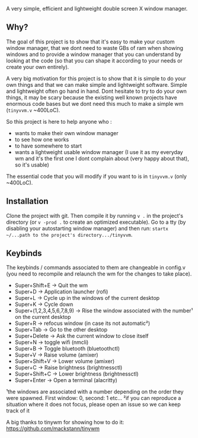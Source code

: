 A very simple, efficient and lightweight double screen X window manager.

## Why?

The goal of this project is to show that it's easy to make your custom window manager, that we dont need to waste GBs of ram when showing windows and to provide a window manager that you can understand by looking at the code (so that you can shape it according to your needs or create your own entirely). 

A very big motivation for this project is to show that it is simple to do your own things and that we can make simple and lightweight software. Simple and lightweight often go hand in hand. Dont hesitate to try to do your own things, it may be scary because the existing well known projects have enormous code bases but we dont need this much to make a simple wm (`tinyvvm.v` ~400LoC). 

So this project is here to help anyone who :
- wants to make their own window manager
- to see how one works 
- to have somewhere to start
- wants a lightweight usable window manager (I use it as my everyday wm and it's the first one I dont complain about (very happy about that), so it's usable)

The essential code that you will modify if you want to is in `tinyvvm.v` (only ~400LoC).

## Installation

Clone the project with git. Then compile it by running `v .` in the project's directory (or `v -prod .` to create an optimized executable). Go to a tty (by disabling your autostarting window manager) and then run: `startx ~/...path to the project's directory.../tinyvvm`.

## Keybinds 

The keybinds / commands associated to them are changeable in config.v (you need to recompile and relaunch the wm for the changes to take place).

- Super+Shift+E -> Quit the wm
- Super+D -> Application launcher (rofi)
- Super+L -> Cycle up in the windows of the current desktop
- Super+K -> Cycle down 
- Super+(1,2,3,4,5,6,7,8,9) -> Rise the window associated with the number¹ on the current desktop
- Super+R -> refocus window (in case its not automatic²)
- Super+Tab -> Go to the other desktop
- Super+Delete -> Ask the current window to close itself
- Super+N -> toggle wifi (nmcli)
- Super+B -> Toggle bluetooth (bluetoothctl)
- Super+V -> Raise volume (amixer)
- Super+Shift+V -> Lower volume (amixer)
- Super+C -> Raise brightness (brightnessctl)
- Super+Shift+C -> Lower brightness (brightnessctl)
- Super+Enter -> Open a terminal (alacritty)


¹the windows are associated with a number depending on the order they were spawned. First window: 0, second: 1 etc... 
²if you can reproduce a situation where it does not focus, please open an issue so we can keep track of it

A big thanks to tinywm for showing how to do it: https://github.com/mackstann/tinywm
